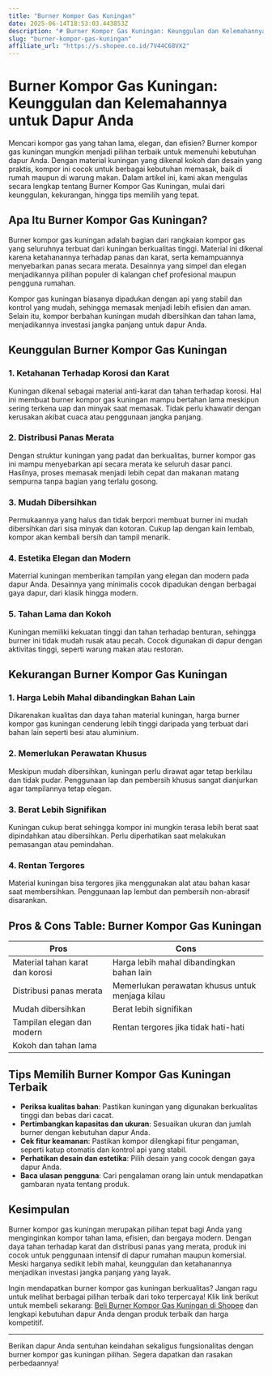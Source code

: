 ```yaml
---
title: "Burner Kompor Gas Kuningan"
date: 2025-06-14T18:53:03.443853Z
description: "# Burner Kompor Gas Kuningan: Keunggulan dan Kelemahannya untuk Dapur Anda..."
slug: "burner-kompor-gas-kuningan"
affiliate_url: "https://s.shopee.co.id/7V44C68VX2"
---
```

# Burner Kompor Gas Kuningan: Keunggulan dan Kelemahannya untuk Dapur Anda

Mencari kompor gas yang tahan lama, elegan, dan efisien? Burner kompor gas kuningan mungkin menjadi pilihan terbaik untuk memenuhi kebutuhan dapur Anda. Dengan material kuningan yang dikenal kokoh dan desain yang praktis, kompor ini cocok untuk berbagai kebutuhan memasak, baik di rumah maupun di warung makan. Dalam artikel ini, kami akan mengulas secara lengkap tentang Burner Kompor Gas Kuningan, mulai dari keunggulan, kekurangan, hingga tips memilih yang tepat.

## Apa Itu Burner Kompor Gas Kuningan?

Burner kompor gas kuningan adalah bagian dari rangkaian kompor gas yang seluruhnya terbuat dari kuningan berkualitas tinggi. Material ini dikenal karena ketahanannya terhadap panas dan karat, serta kemampuannya menyebarkan panas secara merata. Desainnya yang simpel dan elegan menjadikannya pilihan populer di kalangan chef profesional maupun pengguna rumahan.

Kompor gas kuningan biasanya dipadukan dengan api yang stabil dan kontrol yang mudah, sehingga memasak menjadi lebih efisien dan aman. Selain itu, kompor berbahan kuningan mudah dibersihkan dan tahan lama, menjadikannya investasi jangka panjang untuk dapur Anda.

## Keunggulan Burner Kompor Gas Kuningan

### 1. Ketahanan Terhadap Korosi dan Karat

Kuningan dikenal sebagai material anti-karat dan tahan terhadap korosi. Hal ini membuat burner kompor gas kuningan mampu bertahan lama meskipun sering terkena uap dan minyak saat memasak. Tidak perlu khawatir dengan kerusakan akibat cuaca atau penggunaan jangka panjang.

### 2. Distribusi Panas Merata

Dengan struktur kuningan yang padat dan berkualitas, burner kompor gas ini mampu menyebarkan api secara merata ke seluruh dasar panci. Hasilnya, proses memasak menjadi lebih cepat dan makanan matang sempurna tanpa bagian yang terlalu gosong.

### 3. Mudah Dibersihkan

Permukaannya yang halus dan tidak berpori membuat burner ini mudah dibersihkan dari sisa minyak dan kotoran. Cukup lap dengan kain lembab, kompor akan kembali bersih dan tampil menarik.

### 4. Estetika Elegan dan Modern

Materrial kuningan memberikan tampilan yang elegan dan modern pada dapur Anda. Desainnya yang minimalis cocok dipadukan dengan berbagai gaya dapur, dari klasik hingga modern.

### 5. Tahan Lama dan Kokoh

Kuningan memiliki kekuatan tinggi dan tahan terhadap benturan, sehingga burner ini tidak mudah rusak atau pecah. Cocok digunakan di dapur dengan aktivitas tinggi, seperti warung makan atau restoran.

## Kekurangan Burner Kompor Gas Kuningan

### 1. Harga Lebih Mahal dibandingkan Bahan Lain

Dikarenakan kualitas dan daya tahan material kuningan, harga burner kompor gas kuningan cenderung lebih tinggi daripada yang terbuat dari bahan lain seperti besi atau aluminium.

### 2. Memerlukan Perawatan Khusus

Meskipun mudah dibersihkan, kuningan perlu dirawat agar tetap berkilau dan tidak pudar. Penggunaan lap dan pembersih khusus sangat dianjurkan agar tampilannya tetap elegan.

### 3. Berat Lebih Signifikan

Kuningan cukup berat sehingga kompor ini mungkin terasa lebih berat saat dipindahkan atau dibersihkan. Perlu diperhatikan saat melakukan pemasangan atau pemindahan.

### 4. Rentan Tergores

Material kuningan bisa tergores jika menggunakan alat atau bahan kasar saat membersihkan. Penggunaan lap lembut dan pembersih non-abrasif disarankan.

## Pros & Cons Table: Burner Kompor Gas Kuningan

| **Pros**                                    | **Cons**                                         |
|--------------------------------------------|-------------------------------------------------|
| Material tahan karat dan korosi           | Harga lebih mahal dibandingkan bahan lain     |
| Distribusi panas merata                     | Memerlukan perawatan khusus untuk menjaga kilau |
| Mudah dibersihkan                         | Berat lebih signifikan                       |
| Tampilan elegan dan modern                | Rentan tergores jika tidak hati-hati         |
| Kokoh dan tahan lama                      |                                               |

## Tips Memilih Burner Kompor Gas Kuningan Terbaik

- **Periksa kualitas bahan**: Pastikan kuningan yang digunakan berkualitas tinggi dan bebas dari cacat.
- **Pertimbangkan kapasitas dan ukuran**: Sesuaikan ukuran dan jumlah burner dengan kebutuhan dapur Anda.
- **Cek fitur keamanan**: Pastikan kompor dilengkapi fitur pengaman, seperti katup otomatis dan kontrol api yang stabil.
- **Perhatikan desain dan estetika**: Pilih desain yang cocok dengan gaya dapur Anda.
- **Baca ulasan pengguna**: Cari pengalaman orang lain untuk mendapatkan gambaran nyata tentang produk.

## Kesimpulan

Burner kompor gas kuningan merupakan pilihan tepat bagi Anda yang menginginkan kompor tahan lama, efisien, dan bergaya modern. Dengan daya tahan terhadap karat dan distribusi panas yang merata, produk ini cocok untuk penggunaan intensif di dapur rumahan maupun komersial. Meski harganya sedikit lebih mahal, keunggulan dan ketahanannya menjadikan investasi jangka panjang yang layak.

Ingin mendapatkan burner kompor gas kuningan berkualitas? Jangan ragu untuk melihat berbagai pilihan terbaik dari toko terpercaya! Klik link berikut untuk membeli sekarang: [Beli Burner Kompor Gas Kuningan di Shopee](https://s.shopee.co.id/7V44C68VX2) dan lengkapi kebutuhan dapur Anda dengan produk terbaik dan harga kompetitif.  

---

Berikan dapur Anda sentuhan keindahan sekaligus fungsionalitas dengan burner kompor gas kuningan pilihan. Segera dapatkan dan rasakan perbedaannya!